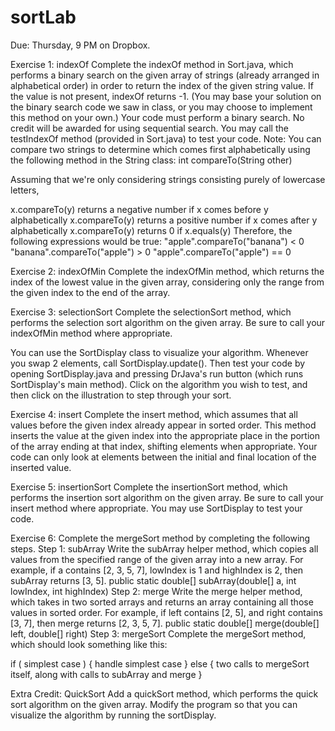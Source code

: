 # sortLab
Due: Thursday, 9 PM on Dropbox.
 
Exercise 1:  indexOf
Complete the indexOf method in Sort.java, which performs a binary search on the given array of strings (already arranged in alphabetical order) in order to return the index of the given string value.  If the value is not present, indexOf returns -1.  (You may base your solution on the binary search code we saw in class, or you may choose to implement this method on your own.)  Your code must perform a binary search.  No credit will be awarded for using sequential search.  You may call the testIndexOf method (provided in Sort.java) to test your code.
Note:  You can compare two strings to determine which comes first alphabetically using the following method in the String class:
int compareTo(String other)

Assuming that we're only considering strings consisting purely of lowercase letters,

x.compareTo(y) returns a negative number if x comes before y alphabetically
x.compareTo(y) returns a positive number if x comes after y alphabetically
x.compareTo(y) returns 0 if x.equals(y)
Therefore, the following expressions would be true:
"apple".compareTo("banana") < 0
"banana".compareTo("apple") > 0
"apple".compareTo("apple") == 0



Exercise 2:  indexOfMin
Complete the indexOfMin method, which returns the index of the lowest value in the given array, considering only the range from the given index to the end of the array.


Exercise 3:  selectionSort
Complete the selectionSort method, which performs the selection sort algorithm on the given array.  Be sure to call your indexOfMin method where appropriate.

You can use the SortDisplay class to visualize your algorithm.  Whenever you swap 2 elements, call SortDisplay.update().  Then test your code by opening SortDisplay.java and pressing DrJava's run button (which runs SortDisplay's main method).  Click on the algorithm you wish to test, and then click on the illustration to step through your sort.


Exercise 4:  insert
Complete the insert method, which assumes that all values before the given index already appear in sorted order.  This method inserts the value at the given index into the appropriate place in the portion of the array ending at that index, shifting elements when appropriate.  Your code can only look at elements between the initial and final location of the inserted value.


Exercise 5:  insertionSort
Complete the insertionSort method, which performs the insertion sort algorithm on the given array.  Be sure to call your insert method where appropriate.  You may use SortDisplay to test your code.

Exercise 6:
Complete the mergeSort method by completing the following steps.
Step 1:  subArray
Write the subArray helper method, which copies all values from the specified range of the given array into a new array.  For example, if a contains [2, 3, 5, 7], lowIndex is 1 and highIndex is 2, then subArray returns [3, 5].
public static double[] subArray(double[] a, int lowIndex, int highIndex)
Step 2:  merge
Write the merge helper method, which takes in two sorted arrays and returns an array containing all those values in sorted order.  For example, if left contains [2, 5], and right contains [3, 7], then merge returns [2, 3, 5, 7].
public static double[] merge(double[] left, double[] right)
Step 3:  mergeSort
Complete the mergeSort method, which should look something like this:

if ( simplest case )
{
    handle simplest case
}
else
{
    two calls to mergeSort itself, along with calls to subArray and merge
}

Extra Credit:  QuickSort
Add a quickSort method, which performs the quick sort algorithm on the given array. Modify the program so that you can visualize the algorithm by running the sortDisplay.
